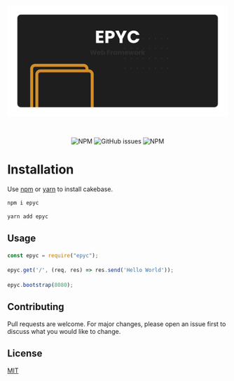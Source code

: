 <p align="center">
<img alt="epyc" src="https://raw.githubusercontent.com/erwinkulasic/epyc/master/assets/epyc-header.png" width="600px"/>
</p>

<br>

<p align="center">
<img alt="NPM" src="https://img.shields.io/npm/dm/epyc?color=%23D48E28&logo=npm&style=flat-square">
<img alt="GitHub issues" src="https://img.shields.io/github/issues/erwinkulasic/epyc?color=D48E28&logo=github&style=flat-square">
<img alt="NPM" src="https://img.shields.io/npm/l/epyc?color=D48E28&style=flat-square">
</p>

# Installation

Use [npm](https://www.npmjs.com/) or [yarn](https://classic.yarnpkg.com/en/) to install cakebase.

```bash
npm i epyc
```

```bash
yarn add epyc
```

## Usage

```javascript
const epyc = require("epyc");

epyc.get('/', (req, res) => res.send('Hello World'));

epyc.bootstrap(8080);

```

## Contributing
Pull requests are welcome. For major changes, please open an issue first to discuss what you would like to change.


## License
[MIT](https://github.com/erwinkulasic/epyc/blob/master/LICENSE)
